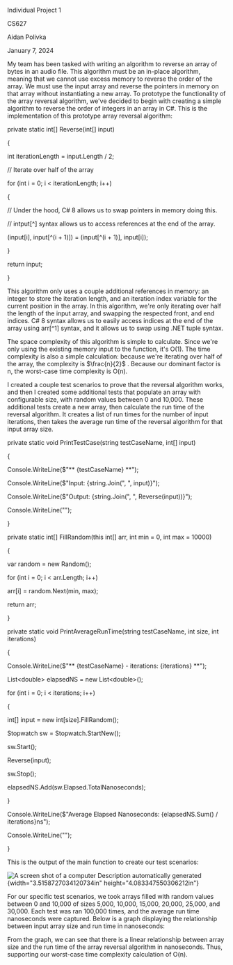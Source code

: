 Individual Project 1

CS627

Aidan Polivka

January 7, 2024

My team has been tasked with writing an algorithm to reverse an array of
bytes in an audio file. This algorithm must be an in-place algorithm,
meaning that we cannot use excess memory to reverse the order of the
array. We must use the input array and reverse the pointers in memory on
that array without instantiating a new array. To prototype the
functionality of the array reversal algorithm, we've decided to begin
with creating a simple algorithm to reverse the order of integers in an
array in C#. This is the implementation of this prototype array reversal
algorithm:

private static int\[\] Reverse(int\[\] input)

{

int iterationLength = input.Length / 2;

// Iterate over half of the array

for (int i = 0; i \< iterationLength; i++)

{

// Under the hood, C# 8 allows us to swap pointers in memory doing this.

// intput\[\^\] syntax allows us to access references at the end of the
array.

(input\[i\], input\[\^(i + 1)\]) = (input\[\^(i + 1)\], input\[i\]);

}

return input;

}

This algorithm only uses a couple additional references in memory: an
integer to store the iteration length, and an iteration index variable
for the current position in the array. In this algorithm, we're only
iterating over half the length of the input array, and swapping the
respected front, and end indices. C# 8 syntax allows us to easily access
indices at the end of the array using arr\[\^1\] syntax, and it allows
us to swap using .NET tuple syntax.

The space complexity of this algorithm is simple to calculate. Since
we're only using the existing memory input to the function, it's O(1).
The time complexity is also a simple calculation: because we're
iterating over half of the array, the complexity is $\frac{n}{2}$ .
Because our dominant factor is n, the worst-case time complexity is
O(n).

I created a couple test scenarios to prove that the reversal algorithm
works, and then I created some additional tests that populate an array
with configurable size, with random values between 0 and 10,000. These
additional tests create a new array, then calculate the run time of the
reversal algorithm. It creates a list of run times for the number of
input iterations, then takes the average run time of the reversal
algorithm for that input array size.

private static void PrintTestCase(string testCaseName, int\[\] input)

{

Console.WriteLine(\$\"\*\* {testCaseName} \*\*\");

Console.WriteLine(\$\"Input: {string.Join(\", \", input)}\");

Console.WriteLine(\$\"Output: {string.Join(\", \", Reverse(input))}\");

Console.WriteLine(\"\");

}

private static int\[\] FillRandom(this int\[\] arr, int min = 0, int max
= 10000)

{

var random = new Random();

for (int i = 0; i \< arr.Length; i++)

arr\[i\] = random.Next(min, max);

return arr;

}

private static void PrintAverageRunTime(string testCaseName, int size,
int iterations)

{

Console.WriteLine(\$\"\*\* {testCaseName} - iterations: {iterations}
\*\*\");

List\<double\> elapsedNS = new List\<double\>();

for (int i = 0; i \< iterations; i++)

{

int\[\] input = new int\[size\].FillRandom();

Stopwatch sw = Stopwatch.StartNew();

sw.Start();

Reverse(input);

sw.Stop();

elapsedNS.Add(sw.Elapsed.TotalNanoseconds);

}

Console.WriteLine(\$\"Average Elapsed Nanoseconds: {elapsedNS.Sum() /
iterations}ns\");

Console.WriteLine(\"\");

}

This is the output of the main function to create our test scenarios:

![A screen shot of a computer Description automatically
generated](C:\Users\aidan\OneDrive\Documents\CTU/media/image1.png){width="3.5158727034120734in"
height="4.083347550306212in"}

For our specific test scenarios, we took arrays filled with random
values between 0 and 10,000 of sizes 5,000, 10,000, 15,000, 20,000,
25,000, and 30,000. Each test was ran 100,000 times, and the average run
time nanoseconds were captured. Below is a graph displaying the
relationship between input array size and run time in nanoseconds:

From the graph, we can see that there is a linear relationship between
array size and the run time of the array reversal algorithm in
nanoseconds. Thus, supporting our worst-case time complexity calculation
of O(n).
